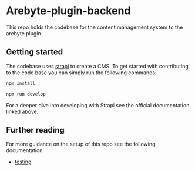 # Arebyte-plugin-backend

This repo holds the codebase for the content management system to the arebyte plugin.

## Getting started

The codebase uses [strapi](https://docs.strapi.io/dev-docs/admin-panel-customization) to create a CMS. To get started with contributing to the code base you can simply run the following commands:

```bash
npm install
```
```bash
npm run develop
```
For a deeper dive into developing with Strapi see the official documentation linked above.

## Further reading

For more guidance on the setup of this repo see the following documentation:

- [testing](./.github/documentation/TESTING.md)
